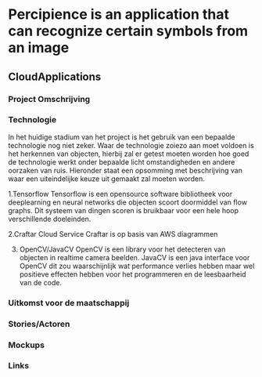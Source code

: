 # Percipience is an application that can recognize certain symbols from an image
## CloudApplications
### Project Omschrijving

### Technologie
In het huidige stadium van het project is het gebruik van een bepaalde technologie nog niet zeker. Waar de technologie zoiezo aan moet voldoen is het herkennen van objecten, hierbij zal er getest moeten worden hoe goed de technologie werkt onder bepaalde licht omstandigheden en andere oorzaken van ruis. Hieronder staat een opsomming met beschrijving van waar een uiteindelijke keuze uit gemaakt zal moeten worden. 

1.Tensorflow
Tensorflow is een opensource software bibliotheek voor deeplearning en neural networks die objecten scoort doormiddel van flow graphs. Dit systeem van dingen scoren is bruikbaar voor een hele hoop verschillende doeleinden.

2.Craftar Cloud Service
Craftar is op basis van AWS diagrammen

3. OpenCV/JavaCV
OpenCV is een library voor het detecteren van objecten in realtime camera beelden. JavaCV is een java interface voor OpenCV dit zou waarschijnlijk wat performance verlies hebben maar wel positieve effecten hebben voor het programmeren en de leesbaarheid van de code.

### Uitkomst voor de maatschappij

### Stories/Actoren

### Mockups

### Links
